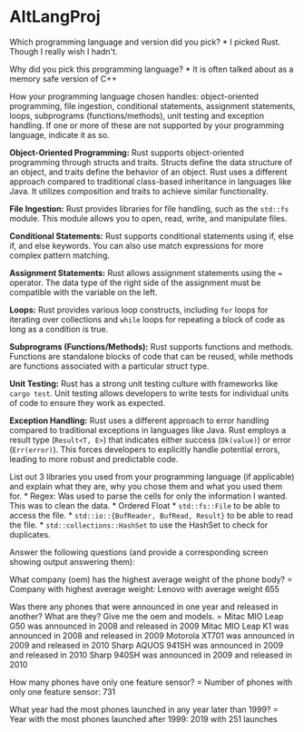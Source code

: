 # AltLangProj

Which programming language and version did you pick?
    * I picked Rust. Though I really wish I hadn't.

Why did you pick this programming language?
    * It is often talked about as a memory safe version of C++

How your programming language chosen handles: object-oriented programming, file ingestion, conditional statements, assignment statements, loops, subprograms (functions/methods), unit testing and exception handling. If one or more of these are not supported by your programming language, indicate it as so. 

**Object-Oriented Programming:** Rust supports object-oriented programming through structs and traits. Structs define the data structure of an object, and traits define the behavior of an object. Rust uses a different approach compared to traditional class-based inheritance in languages like Java. It utilizes composition and traits to achieve similar functionality.

**File Ingestion:** Rust provides libraries for file handling, such as the `std::fs` module. This module allows you to open, read, write, and manipulate files.

**Conditional Statements:** Rust supports conditional statements using if, else if, and else keywords. You can also use match expressions for more complex pattern matching.

**Assignment Statements:** Rust allows assignment statements using the `=` operator. The data type of the right side of the assignment must be compatible with the variable on the left.

**Loops:** Rust provides various loop constructs, including `for` loops for iterating over collections and `while` loops for repeating a block of code as long as a condition is true.

**Subprograms (Functions/Methods):** Rust supports functions and methods. Functions are standalone blocks of code that can be reused, while methods are functions associated with a particular struct type.

**Unit Testing:** Rust has a strong unit testing culture with frameworks like `cargo test`. Unit testing allows developers to write tests for individual units of code to ensure they work as expected.

**Exception Handling:** Rust uses a different approach to error handling compared to traditional exceptions in languages like Java. Rust employs a result type (`Result<T, E>`) that indicates either success (`Ok(value)`) or error (`Err(error)`). This forces developers to explicitly handle potential errors, leading to more robust and predictable code.

List out 3 libraries you used from your programming language (if applicable) and explain what they are, why you chose them and what you used them for.
    * Regex: Was used to parse the cells for only the information I wanted. This was to clean the data.
    * Ordered Float
    * `std::fs::File` to be able to access the file.
    * `std::io::{BufReader, BufRead, Result}` to be able to read the file.
    * `std::collections::HashSet` to use the HashSet to check for duplicates.

Answer the following questions (and provide a corresponding screen showing output answering them):

What company (oem) has the highest average weight of the phone body?
    = Company with highest average weight: Lenovo with average weight 655

Was there any phones that were announced in one year and released in another? What are they? Give me the oem and models.
    = Mitac MIO Leap G50 was announced in 2008 and released in 2009
Mitac MIO Leap K1 was announced in 2008 and released in 2009
Motorola XT701 was announced in 2009 and released in 2010
Sharp AQUOS  941SH was announced in 2009 and released in 2010
Sharp 940SH was announced in 2009 and released in 2010

How many phones have only one feature sensor?
    = Number of phones with only one feature sensor: 731

What year had the most phones launched in any year later than 1999? 
    = Year with the most phones launched after 1999: 2019 with 251 launches



